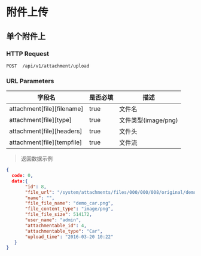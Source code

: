 # 附件上传
## 单个附件上
### HTTP Request

`POST  /api/v1/attachment/upload`

### URL Parameters

字段名 | 是否必填 | 描述
--------- | ------- | -----------
attachment[file][filename] | true | 文件名
attachment[file][type] | true | 文件类型(image/png)
attachment[file][headers] | true | 文件头
attachment[file][tempfile] | true | 文件流

> 返回数据示例

```json
{
  code: 0,
  data:{
       "id": 8,
       "file_url": "/system/attachments/files/000/000/008/original/demo_car.png?1458469347",
       "name": "",
       "file_file_name": "demo_car.png",
       "file_content_type": "image/png",
       "file_file_size": 514172,
       "user_name": "admin",
       "attachmentable_id": 4,
       "attachmentable_type": "Car",
       "upload_time": "2016-03-20 10:22"
   }
}
```

